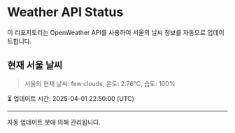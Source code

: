 
# Weather API Status

이 리포지토리는 OpenWeather API를 사용하여 서울의 날씨 정보를 자동으로 업데이트합니다.

## 현재 서울 날씨
> 서울의 현재 날씨: few clouds, 온도: 2.76°C, 습도: 100%

⏳ 업데이트 시간: 2025-04-01 22:50:00 (UTC)

---
자동 업데이트 봇에 의해 관리됩니다.
